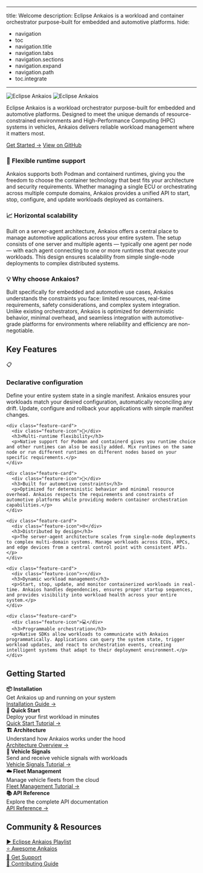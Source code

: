 <!-- markdownlint-disable MD033 -->
<!-- markdownlint-disable MD041 -->
---
title: Welcome
description: Eclipse Ankaios is a workload and container orchestrator purpose-built for embedded and automotive platforms.
hide:

- navigation
- toc
- navigation.title
- navigation.tabs
- navigation.sections
- navigation.expand
- navigation.path
- toc.integrate

---

<!-- Hero Section with Full Background -->
<section class="hero-section">
  <div class="hero-background"></div>
  <div class="hero-overlay"></div>
  <div class="hero-content">
    <div class="hero-text">
      <div class="hero-logo-container">
        <img src="assets/Ankaios__logo_for_dark_bgrd_clipped.png" alt="Eclipse Ankaios" class="logo-dark" />
        <img src="assets/Ankaios__logo_for_light_bgrd_clipped.png" alt="Eclipse Ankaios" class="logo-light" />
      </div>
      <p class="hero-description">
        Eclipse Ankaios is a workload orchestrator purpose-built for embedded and automotive platforms.
        Designed to meet the unique demands of resource-constrained environments and High-Performance Computing (HPC) systems in vehicles, Ankaios delivers reliable workload management where it matters most.
      </p>
      <div class="hero-buttons">
        <a href="usage/quickstart/" class="hero-button hero-button-primary">Get Started →</a>
        <a href="https://github.com/eclipse-ankaios/ankaios" class="hero-button hero-button-secondary">View on GitHub</a>
      </div>
    </div>
  </div>
</section>

<!-- Main Content -->
<div class="main-content">

<!-- Feature Introduction -->
<div class="feature-intro">
<h3>🚀 Flexible runtime support</h3>
<p>Ankaios supports both Podman and containerd runtimes, giving you the freedom to choose the container technology that best fits your architecture and security requirements. Whether managing a single ECU or orchestrating across multiple compute domains, Ankaios provides a unified API to start, stop, configure, and update workloads deployed as containers.</p>
</div>

<div class="feature-intro">
<h3>📈 Horizontal scalability</h3>
<p>Built on a server-agent architecture, Ankaios offers a central place to manage automotive applications across your entire system. The setup consists of one server and multiple agents — typically one agent per node — with each agent connecting to one or more runtimes that execute your workloads. This design ensures scalability from simple single-node deployments to complex distributed systems.</p>
</div>

<div class="feature-intro">
<h3>💡 Why choose Ankaios?</h3>
<p>Built specifically for embedded and automotive use cases, Ankaios understands the constraints you face: limited resources, real-time requirements, safety considerations, and complex system integration. Unlike existing orchestrators, Ankaios is optimized for deterministic behavior, minimal overhead, and seamless integration with automotive-grade platforms for environments where reliability and efficiency are non-negotiable.</p>
</div>

<!-- Key Features -->
<section class="key-features-section">
  <h2>Key Features</h2>
  <div class="grid cards">
    <div class="feature-card">
      <div class="feature-icon">📋</div>
      <h3>Declarative configuration</h3>
      <p>Define your entire system state in a single manifest. Ankaios ensures your workloads match your desired configuration, automatically reconciling any drift. Update, configure and rollback your applications with simple manifest changes.</p>
    </div>

    <div class="feature-card">
      <div class="feature-icon">🔄</div>
      <h3>Multi-runtime flexibility</h3>
      <p>Native support for Podman and containerd gives you runtime choice and other runtimes can also be easily added. Mix runtimes on the same node or run different runtimes on different nodes based on your specific requirements.</p>
    </div>

    <div class="feature-card">
      <div class="feature-icon">🚗</div>
      <h3>Built for automotive constraints</h3>
      <p>Optimized for deterministic behavior and minimal resource overhead. Ankaios respects the requirements and constraints of automotive platforms while providing modern container orchestration capabilities.</p>
    </div>

    <div class="feature-card">
      <div class="feature-icon">🌐</div>
      <h3>Distributed by design</h3>
      <p>The server-agent architecture scales from single-node deployments to complex multi-domain systems. Manage workloads across ECUs, HPCs, and edge devices from a central control point with consistent APIs.</p>
    </div>

    <div class="feature-card">
      <div class="feature-icon">⚡</div>
      <h3>Dynamic workload management</h3>
      <p>Start, stop, update, and monitor containerized workloads in real-time. Ankaios handles dependencies, ensures proper startup sequences, and provides visibility into workload health across your entire system.</p>
    </div>

    <div class="feature-card">
      <div class="feature-icon">💻</div>
      <h3>Programmable orchestration</h3>
      <p>Native SDKs allow workloads to communicate with Ankaios programmatically. Applications can query the system state, trigger workload updates, and react to orchestration events, creating intelligent systems that adapt to their deployment environment.</p>
    </div>
  </div>
</section>

<!-- Getting Started -->
<section class="getting-started">
  <h2>Getting Started</h2>
  <div class="getting-started-grid">
    <div class="getting-started-item">
      <strong>📦 Installation</strong><br>
      Get Ankaios up and running on your system<br>
      <a href="usage/installation/">Installation Guide →</a>
    </div>
    <div class="getting-started-item">
      <strong>🚀 Quick Start</strong><br>
      Deploy your first workload in minutes<br>
      <a href="usage/quickstart/">Quick Start Tutorial →</a>
    </div>
    <div class="getting-started-item">
      <strong>🏗️ Architecture</strong><br>
      Understand how Ankaios works under the hood<br>
      <a href="architecture/">Architecture Overview →</a>
    </div>
    <div class="getting-started-item">
      <strong>📡 Vehicle Signals</strong><br>
      Send and receive vehicle signals with workloads<br>
      <a href="usage/tutorial-vehicle-signals/">Vehicle Signals Tutorial →</a>
    </div>
    <div class="getting-started-item">
      <strong>☁️ Fleet Management</strong><br>
      Manage vehicle fleets from the cloud<br>
      <a href="usage/tutorial-fleet-management/">Fleet Management Tutorial →</a>
    </div>
    <div class="getting-started-item">
      <strong>📚 API Reference</strong><br>
      Explore the complete API documentation<br>
      <a href="reference/control-interface/">API Reference →</a>
    </div>
  </div>
</section>

<!-- Community & Resources -->
<section class="community-section">
  <h2>Community & Resources</h2>
  <div class="community-grid">
    <div class="community-item">
      <a href="https://youtube.com/playlist?list=PLXGqib0ZinZFwXpqN9pdFBrtflJVZ--_p">
        <span class="youtube-icon">▶️</span> Eclipse Ankaios Playlist
      </a>
    </div>
    <div class="community-item">
      <a href="usage/awesome-ankaios/">
        ⭐ Awesome Ankaios
      </a>
    </div>
    <div class="community-item">
      <a href="support/">
        💬 Get Support
      </a>
    </div>
    <div class="community-item">
      <a href="development/build/">
        🔧 Contributing Guide
      </a>
    </div>
  </div>
</section>

</div>
